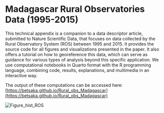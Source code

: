 # Madagascar Rural Observatories Data (1995-2015)

This technical appendix is a companion to a data descriptor article, submitted to Nature Scientific Data, that focuses on data collected by the Rural Observatory System (ROS) between 1995 and 2015. It provides the source code for all figures and visualizations presented in the paper. It also offers a tutorial on how to georeference this data, which can serve as guidance for various types of analysis beyond this specific application. We use computational notebooks in Quarto format with the R programming language, combining code, results, explanations, and multimedia in an interactive way. 

The output of these computations can be accessed here: [https://betsaka.github.io/Rural_obs_Madagascar](https://betsaka.github.io/Rural_obs_Madagascar)


![Figure_hist_ROS](https://github.com/BETSAKA/Rural_obs_Madagascar/assets/3328347/ae6dfbdd-9a2d-41e2-9b3e-1bc682d0e8e5)



